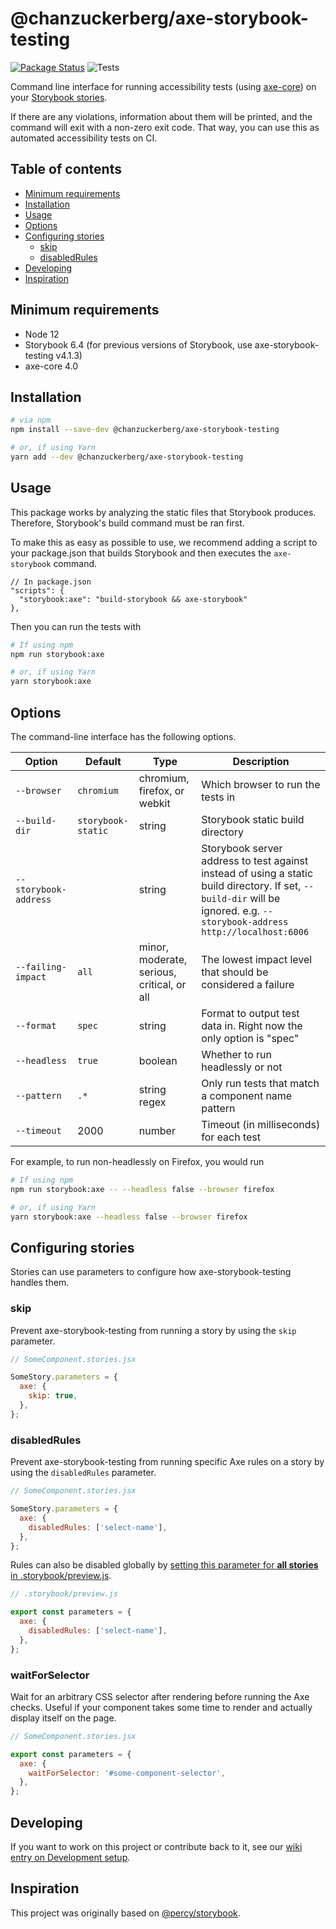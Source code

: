 # @chanzuckerberg/axe-storybook-testing

[![Package Status](https://img.shields.io/npm/v/@chanzuckerberg/axe-storybook-testing.svg)](https://www.npmjs.com/package/@chanzuckerberg/axe-storybook-testing) ![Tests](https://github.com/chanzuckerberg/axe-storybook-testing/workflows/Tests/badge.svg)

Command line interface for running accessibility tests (using [axe-core](https://github.com/dequelabs/axe-core)) on your [Storybook stories](https://storybook.js.org/docs/react/api/csf).

If there are any violations, information about them will be printed, and the command will exit with a non-zero exit code. That way, you can use this as automated accessibility tests on CI.

## Table of contents

- [Minimum requirements](#minimum-requirements)
- [Installation](#installation)
- [Usage](#usage)
- [Options](#options)
- [Configuring stories](#configuring-stories)
  - [skip](#skip)
  - [disabledRules](#disabledrules)
- [Developing](#developing)
- [Inspiration](#inspiration)

## Minimum requirements

- Node 12
- Storybook 6.4 (for previous versions of Storybook, use axe-storybook-testing v4.1.3)
- axe-core 4.0

## Installation

```sh
# via npm
npm install --save-dev @chanzuckerberg/axe-storybook-testing

# or, if using Yarn
yarn add --dev @chanzuckerberg/axe-storybook-testing
```

## Usage

This package works by analyzing the static files that Storybook produces. Therefore, Storybook's build command must be ran first.

To make this as easy as possible to use, we recommend adding a script to your package.json that builds Storybook and then executes the `axe-storybook` command.

```jsonc
// In package.json
"scripts": {
  "storybook:axe": "build-storybook && axe-storybook"
},
```

Then you can run the tests with

```sh
# If using npm
npm run storybook:axe

# or, if using Yarn
yarn storybook:axe
```

## Options

The command-line interface has the following options.

Option|Default|Type|Description
-|-|-|-
`--browser`|`chromium`|chromium, firefox, or webkit|Which browser to run the tests in
`--build-dir`|`storybook-static`|string|Storybook static build directory
`--storybook-address`||string|Storybook server address to test against instead of using a static build directory. If set, `--build-dir` will be ignored. e.g. `--storybook-address http://localhost:6006`
`--failing-impact`|`all`|minor, moderate, serious, critical, or all|The lowest impact level that should be considered a failure
`--format`|`spec`|string|Format to output test data in. Right now the only option is "spec"
`--headless`|`true`|boolean|Whether to run headlessly or not
`--pattern`|`.*`|string regex|Only run tests that match a component name pattern
`--timeout`|2000|number|Timeout (in milliseconds) for each test

For example, to run non-headlessly on Firefox, you would run

```sh
# If using npm
npm run storybook:axe -- --headless false --browser firefox

# or, if using Yarn
yarn storybook:axe --headless false --browser firefox
```

## Configuring stories

Stories can use parameters to configure how axe-storybook-testing handles them.

### skip

Prevent axe-storybook-testing from running a story by using the `skip` parameter.

```jsx
// SomeComponent.stories.jsx

SomeStory.parameters = {
  axe: {
    skip: true,
  },
};
```

### disabledRules

Prevent axe-storybook-testing from running specific Axe rules on a story by using the `disabledRules` parameter.

```jsx
// SomeComponent.stories.jsx

SomeStory.parameters = {
  axe: {
    disabledRules: ['select-name'],
  },
};
```

Rules can also be disabled globally by [setting this parameter for **all stories** in .storybook/preview.js](https://storybook.js.org/docs/react/writing-stories/parameters#global-parameters).

```jsx
// .storybook/preview.js

export const parameters = {
  axe: {
    disabledRules: ['select-name'],
  },
};
```

### waitForSelector

Wait for an arbitrary CSS selector after rendering before running the Axe checks. Useful if your component takes some time to render and actually display itself on the page.

```jsx
// SomeComponent.stories.jsx

export const parameters = {
  axe: {
    waitForSelector: '#some-component-selector',
  },
};
```

## Developing

If you want to work on this project or contribute back to it, see our [wiki entry on Development setup](https://github.com/chanzuckerberg/axe-storybook-testing/wiki/Development-setup).

## Inspiration

This project was originally based on [@percy/storybook](https://github.com/percy/percy-storybook).
